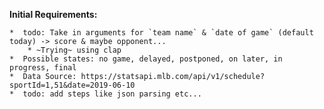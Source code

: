  **Initial Requirements:**

    *  todo: Take in arguments for `team name` & `date of game` (default today) -> score & maybe opponent...
        * ~Trying~ using clap 
    *  Possible states: no game, delayed, postponed, on later, in progress, final
    *  Data Source: https://statsapi.mlb.com/api/v1/schedule?sportId=1,51&date=2019-06-10
    *  todo: add steps like json parsing etc...
